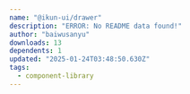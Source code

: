 ```yaml
---
name: "@ikun-ui/drawer"
description: "ERROR: No README data found!"
author: "baiwusanyu"
downloads: 13
dependents: 1
updated: "2025-01-24T03:48:50.630Z"
tags: 
  - component-library
---
```

